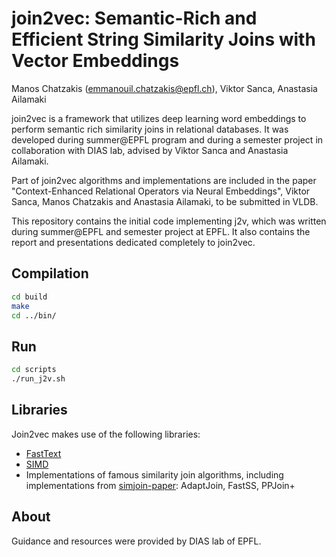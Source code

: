 # join2vec: Semantic-Rich and Efficient String Similarity Joins with Vector Embeddings

Manos Chatzakis (emmanouil.chatzakis@epfl.ch), Viktor Sanca, Anastasia Ailamaki

join2vec is a framework that utilizes deep learning word embeddings to perform semantic rich similarity joins in relational databases. It was developed during summer@EPFL program and during a semester project in collaboration with DIAS lab, advised by Viktor Sanca and Anastasia Ailamaki.

Part of join2vec algorithms and implementations are included in the paper "Context-Enhanced Relational Operators via Neural Embeddings", Viktor Sanca, Manos Chatzakis and Anastasia Ailamaki, to be submitted in VLDB.

This repository contains the initial code implementing j2v, which was written during summer@EPFL and semester project at EPFL. It also contains the report and presentations dedicated completely to join2vec.

## Compilation
```bash
cd build
make
cd ../bin/
```

## Run
```bash
cd scripts
./run_j2v.sh
```

## Libraries
Join2vec makes use of the following libraries:
* [FastText](https://github.com/facebookresearch/fastText) 
* [SIMD](https://github.com/ermig1979/Simd)
* Implementations of famous similarity join algorithms, including implementations from [simjoin-paper](https://github.com/VincentShenbw/similarityjoin): AdaptJoin, FastSS, PPJoin+

## About
Guidance and resources were provided by DIAS lab of EPFL.